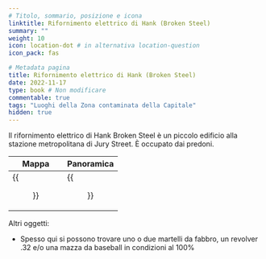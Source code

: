 ```yaml
---
# Titolo, sommario, posizione e icona
linktitle: Rifornimento elettrico di Hank (Broken Steel)
summary: ""
weight: 10
icon: location-dot # in alternativa location-question
icon_pack: fas

# Metadata pagina
title: Rifornimento elettrico di Hank (Broken Steel)
date: 2022-11-17
type: book # Non modificare
commentable: true
tags: "Luoghi della Zona contaminata della Capitale"
hidden: true
---
```




Il rifornimento elettrico di Hank Broken Steel è un piccolo edificio alla stazione metropolitana di Jury Street. È occupato dai predoni.


| Mappa                                      | Panoramica                                      |
| ------------------------------------------ | ----------------------------------------------- |
| {{<figure src="fo3/Jury_Street_MS_loc.webp">}} | {{<figure src="fo3/Hanks_Electrical_Supply.webp">}} |



Altri oggetti:
- Spesso qui si possono trovare uno o due martelli da fabbro, un revolver .32 e/o una mazza da baseball in condizioni al 100%

